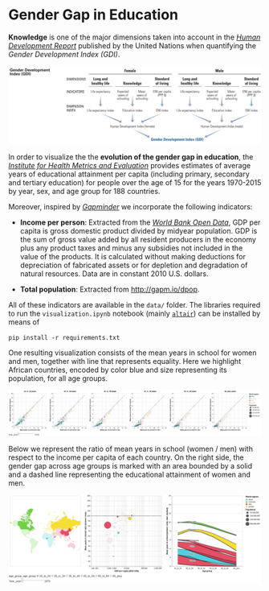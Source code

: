 # Gender Gap in Education

**Knowledge** is one of the major dimensions taken into account in the [*Human Development Report*](http://hdr.undp.org/sites/default/files/hdr2019.pdf) published by the United Nations when quantifying the *Gender Development Index (GDI)*.

![](images/gender_development_index.png)

In order to visualize the the **evolution of the gender gap in education**, the [*Institute for Health Metrics and Evaluation*](http://ghdx.healthdata.org/record/ihme-data/global-educational-attainment-1970-2015) provides estimates of average years of educational attainment per capita (including primary, secondary and tertiary education) for people over the age of 15 for the years 1970-2015 by year, sex, and age group for 188 countries.

Moreover, inspired by [*Gapminder*](https://www.gapminder.org/) we incorporate the following indicators:

- **Income per person**: Extracted from the [*World Bank Open Data*](https://data.worldbank.org/indicator/NY.GDP.PCAP.KDl), GDP per capita is gross domestic product divided by midyear population. GDP is the sum of gross value added by all resident producers in the economy plus any product taxes and minus any subsidies not included in the value of the products. It is calculated without making deductions for depreciation of fabricated assets or for depletion and degradation of natural resources. Data are in constant 2010 U.S. dollars.

- **Total population**: Extracted from http://gapm.io/dpop.

All of these indicators are available in the `data/` folder. The libraries required to run the `visualization.ipynb` notebook (mainly [`altair`](https://github.com/altair-viz/altair)) can be installed by means of

```
pip install -r requirements.txt
```

One resulting visualization consists of the mean years in school for women and men, together with line that represents equality. Here we highlight African countries, encoded by color blue and size representing its population, for all age groups.

![](images/africa_evolution.gif)

Below we represent the ratio of mean years in school (women / men) with respect to the income per capita of each country. On the right side, the gender gap across age groups is marked with an area bounded by a solid and a dashed line representing the educational attainment of women and men.

![](images/countries_years.gif)

